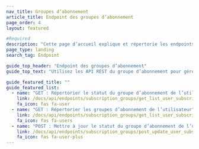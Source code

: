 ```yaml
---
nav_title: Groupes d’abonnement
article_title: Endpoint des groupes d’abonnement
page_order: 4
layout: featured

#Required
description: "Cette page d’accueil explique et répertorie les endpoints des groupes d’abonnement Braze pour les e-mails et les SMS."
page_type: landing
search_tag: Endpoint

guide_top_header: "Endpoint des groupes d’abonnement"
guide_top_text: "Utilisez les API REST du groupe d’abonnement pour gérer par programme les groupes d’abonnement que vous avez stockés sur le tableau de bord de Braze sur la page Groupe d’abonnement. Ceci s’applique aux groupes d’abonnement aux SMS et aux e-mails.<br><br> Vous recherchez des conseils sur la création de groupes d’abonnement ? Consultez nos articles sur les <a href='/docs/user_guide/message_building_by_channel/sms/sms_subscription_group//'>groupes d’abonnement aux SMS</a> et les <a href='/docs/user_guide/message_building_by_channel/email/managing_user_subscriptions/'>groupes d’abonnement aux e-mails</a>."

guide_featured_title: ""
guide_featured_list:
  - name: "GET : Répertorier le statut du groupe d’abonnement de l’utilisateur"
    link: /docs/api/endpoints/subscription_groups/get_list_user_subscription_group_status/
    fa_icon: fas fa-user
  - name: "GET : Répertorier les groupes d’abonnement de l’utilisateur"
    link: /docs/api/endpoints/subscription_groups/get_list_user_subscription_groups/
    fa_icon: fas fa-users
  - name: "POST : Mettre à jour le statut du groupe d’abonnement de l’utilisateur"
    link: /docs/api/endpoints/subscription_groups/post_update_user_subscription_group_status/
    fa_icon: fas fa-user-plus
---
```

<br>
<br>
